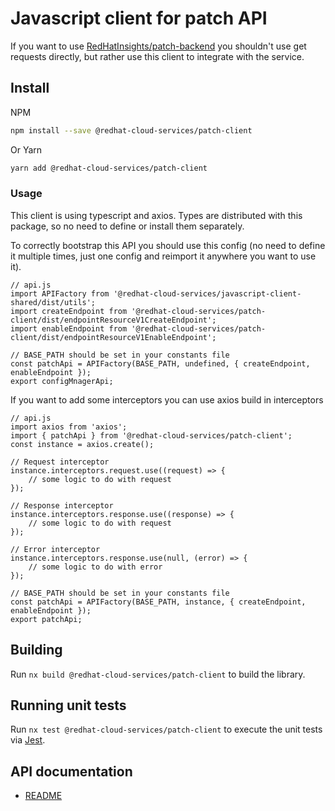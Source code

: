 # Javascript client for patch API
If you want to use [RedHatInsights/patch-backend](https://github.com/RedHatInsights/notifications-backend) you shouldn't use get requests directly, but rather use this client to integrate with the service.

## Install
NPM
```bash
npm install --save @redhat-cloud-services/patch-client
```

Or Yarn
```bash
yarn add @redhat-cloud-services/patch-client
```

### Usage
This client is using typescript and axios. Types are distributed with this package, so no need to define or install them separately.

To correctly bootstrap this API you should use this config (no need to define it multiple times, just one config and reimport it anywhere you want to use it).
```JS
// api.js
import APIFactory from '@redhat-cloud-services/javascript-client-shared/dist/utils'; 
import createEndpoint from '@redhat-cloud-services/patch-client/dist/endpointResourceV1CreateEndpoint';
import enableEndpoint from '@redhat-cloud-services/patch-client/dist/endpointResourceV1EnableEndpoint';

// BASE_PATH should be set in your constants file
const patchApi = APIFactory(BASE_PATH, undefined, { createEndpoint, enableEndpoint });
export configMnagerApi;
```

If you want to add some interceptors you can use axios build in interceptors
```JS
// api.js
import axios from 'axios';
import { patchApi } from '@redhat-cloud-services/patch-client';
const instance = axios.create();

// Request interceptor
instance.interceptors.request.use((request) => {
    // some logic to do with request
});

// Response interceptor
instance.interceptors.response.use((response) => {
    // some logic to do with request
});

// Error interceptor
instance.interceptors.response.use(null, (error) => {
    // some logic to do with error
});

// BASE_PATH should be set in your constants file
const patchApi = APIFactory(BASE_PATH, instance, { createEndpoint, enableEndpoint });
export patchApi;
```

## Building

Run `nx build @redhat-cloud-services/patch-client` to build the library.

## Running unit tests

Run `nx test @redhat-cloud-services/patch-client` to execute the unit tests via [Jest](https://jestjs.io).

## API documentation

* [README](doc/README.md)
